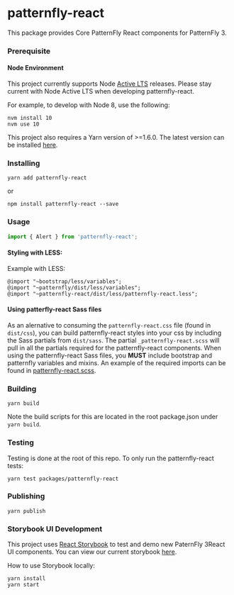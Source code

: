 # patternfly-react

This package provides Core PatternFly React components for PatternFly 3.

### Prerequisite

#### Node Environment

This project currently supports Node [Active LTS](https://github.com/nodejs/Release#release-schedule) releases. Please stay current with Node Active LTS when developing patternfly-react.

For example, to develop with Node 8, use the following:

```
nvm install 10
nvm use 10
```

This project also requires a Yarn version of >=1.6.0. The latest version can be installed [here](https://yarnpkg.com/).

### Installing

```
yarn add patternfly-react
```

or

```
npm install patternfly-react --save
```

### Usage

```javascript
import { Alert } from 'patternfly-react';
```

#### Styling with LESS:

Example with LESS:

```
@import "~bootstrap/less/variables";
@import "~patternfly/dist/less/variables";
@import "~patternfly-react/dist/less/patternfly-react.less";
```

#### Using patterfly-react Sass files

As an alernative to consuming the `patternfly-react.css` file (found in `dist/css`), you can build patternfly-react styles into your css by including the Sass partials from `dist/sass`. The partial `_patternfly-react.scss` will pull in all the partials required for the patternfly-react components. When using the patternfly-react Sass files, you **MUST** include bootstrap and patternfly variables and mixins. An example of the required imports can be found in [patternfly-react.scss](./packages/patternfly-3/patternfly-react/sass/patternfly-react.scss).

### Building

```
yarn build
```

Note the build scripts for this are located in the root package.json under `yarn build`.

### Testing

Testing is done at the root of this repo. To only run the patternfly-react tests:

```
yarn test packages/patternfly-react
```

### Publishing

```
yarn publish
```

### Storybook UI Development

This project uses [React Storybook](https://storybook.js.org/) to test and demo new PaternFly 3React UI components. You can view our current storybook [here](http://patternfly-react.surge.sh/).

How to use Storybook locally:

```
yarn install
yarn start
```
